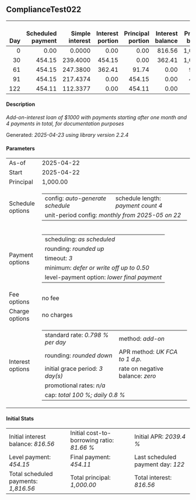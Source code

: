 <h2>ComplianceTest022</h2>
<table>
    <thead style="vertical-align: bottom;">
        <th style="text-align: right;">Day</th>
        <th style="text-align: right;">Scheduled payment</th>
        <th style="text-align: right;">Simple interest</th>
        <th style="text-align: right;">Interest portion</th>
        <th style="text-align: right;">Principal portion</th>
        <th style="text-align: right;">Interest balance</th>
        <th style="text-align: right;">Principal balance</th>
        <th style="text-align: right;">Total simple interest</th>
        <th style="text-align: right;">Total interest</th>
        <th style="text-align: right;">Total principal</th>
    </thead>
    <tr style="text-align: right;">
        <td class="ci00">0</td>
        <td class="ci01" style="white-space: nowrap;">0.00</td>
        <td class="ci02">0.0000</td>
        <td class="ci03">0.00</td>
        <td class="ci04">0.00</td>
        <td class="ci05">816.56</td>
        <td class="ci06">1,000.00</td>
        <td class="ci07">0.0000</td>
        <td class="ci08">0.00</td>
        <td class="ci09">0.00</td>
    </tr>
    <tr style="text-align: right;">
        <td class="ci00">30</td>
        <td class="ci01" style="white-space: nowrap;">454.15</td>
        <td class="ci02">239.4000</td>
        <td class="ci03">454.15</td>
        <td class="ci04">0.00</td>
        <td class="ci05">362.41</td>
        <td class="ci06">1,000.00</td>
        <td class="ci07">239.4000</td>
        <td class="ci08">454.15</td>
        <td class="ci09">0.00</td>
    </tr>
    <tr style="text-align: right;">
        <td class="ci00">61</td>
        <td class="ci01" style="white-space: nowrap;">454.15</td>
        <td class="ci02">247.3800</td>
        <td class="ci03">362.41</td>
        <td class="ci04">91.74</td>
        <td class="ci05">0.00</td>
        <td class="ci06">908.26</td>
        <td class="ci07">486.7800</td>
        <td class="ci08">816.56</td>
        <td class="ci09">91.74</td>
    </tr>
    <tr style="text-align: right;">
        <td class="ci00">91</td>
        <td class="ci01" style="white-space: nowrap;">454.15</td>
        <td class="ci02">217.4374</td>
        <td class="ci03">0.00</td>
        <td class="ci04">454.15</td>
        <td class="ci05">0.00</td>
        <td class="ci06">454.11</td>
        <td class="ci07">704.2174</td>
        <td class="ci08">816.56</td>
        <td class="ci09">545.89</td>
    </tr>
    <tr style="text-align: right;">
        <td class="ci00">122</td>
        <td class="ci01" style="white-space: nowrap;">454.11</td>
        <td class="ci02">112.3377</td>
        <td class="ci03">0.00</td>
        <td class="ci04">454.11</td>
        <td class="ci05">0.00</td>
        <td class="ci06">0.00</td>
        <td class="ci07">816.5552</td>
        <td class="ci08">816.56</td>
        <td class="ci09">1,000.00</td>
    </tr>
</table>
<h4>Description</h4>
<p><i>Add-on-interest loan of $1000 with payments starting after one month and 4 payments in total, for documentation purposes</i></p>
<p>Generated: <i>2025-04-23 using library version 2.2.4</i></p>
<h4>Parameters</h4>
<table>
    <tr>
        <td>As-of</td>
        <td>2025-04-22</td>
    </tr>
    <tr>
        <td>Start</td>
        <td>2025-04-22</td>
    </tr>
    <tr>
        <td>Principal</td>
        <td>1,000.00</td>
    </tr>
    <tr>
        <td>Schedule options</td>
        <td>
            <table>
                <tr>
                    <td>config: <i>auto-generate schedule</i></td>
                    <td>schedule length: <i><i>payment count</i> 4</i></td>
                </tr>
                <tr>
                    <td colspan="2" style="white-space: nowrap;">unit-period config: <i>monthly from 2025-05 on 22</i></td>
                </tr>
            </table>
        </td>
    </tr>
    <tr>
        <td>Payment options</td>
        <td>
            <table>
                <tr>
                    <td>scheduling: <i>as scheduled</i></td>
                </tr>
                <tr>
                    <td>rounding: <i>rounded up</i></td>
                </tr>
                <tr>
                    <td>timeout: <i>3</i></td>
                </tr>
                <tr>
                    <td>minimum: <i>defer&nbsp;or&nbsp;write&nbsp;off&nbsp;up&nbsp;to&nbsp;0.50</i></td>
                </tr>
                <tr>
                    <td>level-payment option: <i>lower&nbsp;final&nbsp;payment</i></td>
                </tr>
            </table>
        </td>
    </tr>
    <tr>
        <td>Fee options</td>
        <td>no fee
        </td>
    </tr>
    <tr>
        <td>Charge options</td>
        <td>no charges
        </td>
    </tr>
    <tr>
        <td>Interest options</td>
        <td>
            <table>
                <tr>
                    <td>standard rate: <i>0.798 % per day</i></td>
                    <td>method: <i>add-on</i></td>
                </tr>
                <tr>
                    <td>rounding: <i>rounded down</i></td>
                    <td>APR method: <i>UK FCA to 1 d.p.</i></td>
                </tr>
                <tr>
                    <td>initial grace period: <i>3 day(s)</i></td>
                    <td>rate on negative balance: <i>zero</i></td>
                </tr>
                <tr>
                    <td colspan="2">promotional rates: <i><i>n/a</i></i></td>
                </tr>
                <tr>
                    <td colspan="2">cap: <i>total 100 %; daily 0.8 %</td>
                </tr>
            </table>
        </td>
    </tr>
</table>
<h4>Initial Stats</h4>
<table>
    <tr>
        <td>Initial interest balance: <i>816.56</i></td>
        <td>Initial cost-to-borrowing ratio: <i>81.66 %</i></td>
        <td>Initial APR: <i>2039.4 %</i></td>
    </tr>
    <tr>
        <td>Level payment: <i>454.15</i></td>
        <td>Final payment: <i>454.11</i></td>
        <td>Last scheduled payment day: <i>122</i></td>
    </tr>
    <tr>
        <td>Total scheduled payments: <i>1,816.56</i></td>
        <td>Total principal: <i>1,000.00</i></td>
        <td>Total interest: <i>816.56</i></td>
    </tr>
</table>
